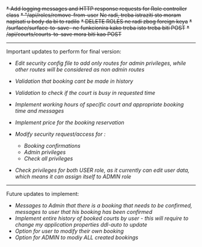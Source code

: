 ~~* Add logging messages and HTTP response requests for Role controller class~~
~~* "/api/roles/remove-from-user~~
~~Ne radi, treba istraziti sto moram napisati u body da bi to radilo~~
~~* DELETE ROLES ne radi zbog foreign keya~~
~~* /surface/surface-to-save- ne funkcionira kako treba isto treba biti POST~~
~~* /api/courts/courts-to-save mora biti kao POST~~

***
Important updates to perform for final version: 
- *Edit security config file to add only routes for admin privileges, while other routes will be considered as non admin routes*
- *Validation that booking cant be made in history*
- *Validation to check if the court is busy in requested time*
- *Implement working hours of specific court and appropriate booking time and messages*
- *Implement price for the booking reservation*
- *Modify security request/access for :*
  - *Booking confirmations*
  - *Admin privileges*
  - *Check all privileges*
  
- *Check privileges for both USER role, as it currently can edit user data, which means it can assign itself to ADMIN role*

***
Future updates to implement: 
- *Messages to Admin that there is a booking that needs to be confirmed, messages to user that his booking has been confirmed*
- *Implement entire history of booked courts by user - this will require to change my application properties ddl-auto to update*
- *Option for user to modify their own booking*
- *Option for ADMIN to modiy ALL created bookings*









    